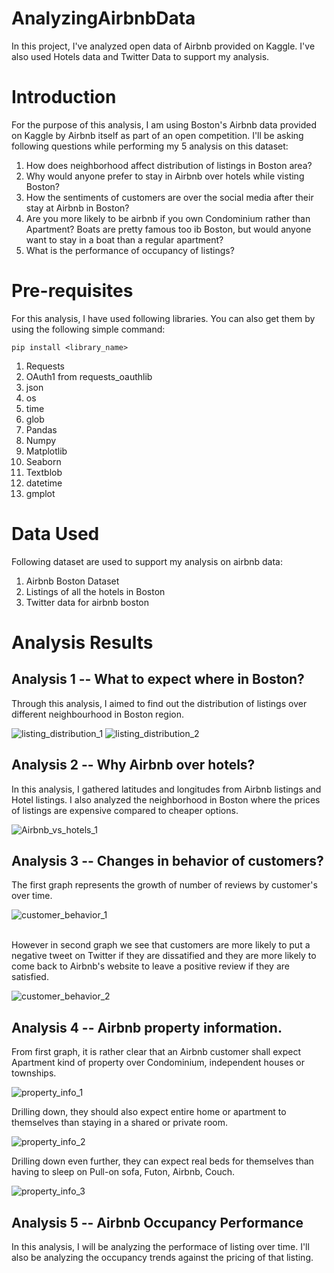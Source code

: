 # AnalyzingAirbnbData
In this project, I've analyzed open data of Airbnb provided on Kaggle. I've also used Hotels data and Twitter Data to support my analysis.

# Introduction

For the purpose of this analysis, I am using Boston's Airbnb data provided on Kaggle by Airbnb itself as part of an open competition.
I'll be asking following questions while performing my 5 analysis on this dataset:

1. How does neighborhood affect distribution of listings in Boston area?
2. Why would anyone prefer to stay in Airbnb over hotels while visting Boston?
3. How the sentiments of customers are over the social media after their stay at Airbnb in Boston?
4. Are you more likely to be airbnb if you own Condominium rather than Apartment? Boats are pretty famous too ib Boston, but would anyone want to stay in a boat than a regular apartment? 
5. What is the performance of occupancy of listings?
          
# Pre-requisites

For this analysis, I have used following libraries. You can also get them by using the following simple command:

``` 
pip install <library_name> 
```
1. Requests
2. OAuth1 from requests_oauthlib
3. json
4. os
5. time
6. glob
7. Pandas
8. Numpy
9. Matplotlib
10. Seaborn
11. Textblob
12. datetime
13. gmplot

# Data Used

Following dataset are used to support my analysis on airbnb data:

1. Airbnb Boston Dataset
2. Listings of all the hotels in Boston
3. Twitter data for airbnb boston
          
# Analysis Results

## Analysis 1 -- What to expect where in Boston?

Through this analysis, I aimed to find out the distribution of listings over different neighbourhood in Boston region.

![listing_distribution_1](Analysis1_1.JPG)
![listing_distribution_2](Analysis1_2.JPG)

## Analysis 2 -- Why Airbnb over hotels?

In this analysis, I gathered latitudes and longitudes from Airbnb listings and Hotel listings. 
I also analyzed the neighborhood in Boston where the prices of listings are expensive compared to cheaper options.

![Airbnb_vs_hotels_1](Analysis2_1.JPG)

## Analysis 3 -- Changes in behavior of customers?

The first graph represents the growth of number of reviews by customer's over time.

![customer_behavior_1](Analysis3_1.JPG)

<br/>
However in second graph we see that customers are more likely to put a negative tweet on Twitter if they are dissatified and they are more likely to come back to Airbnb's website to leave a positive review if they are satisfied.

![customer_behavior_2](Analysis3_2.JPG)

## Analysis 4 -- Airbnb property information.

From first graph, it is rather clear that an Airbnb customer shall expect Apartment kind of property over Condominium, independent houses or townships.

![property_info_1](Analysis4_3.JPG)

Drilling down, they should also expect entire home or apartment to themselves than staying in a shared or private room.

![property_info_2](Analysis4_1.JPG)

Drilling down even further, they can expect real beds for themselves than having to sleep on Pull-on sofa, Futon, Airbnb, Couch.

![property_info_3](Analysis4_2.JPG)

## Analysis 5 -- Airbnb Occupancy Performance

In this analysis, I will be analyzing the performace of listing over time.
I'll also be analyzing the occupancy trends against the pricing of that listing.
